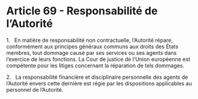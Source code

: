 # Article 69 - Responsabilité de l’Autorité


1.   En matière de responsabilité non contractuelle, l’Autorité répare, conformément aux principes généraux communs aux droits des États membres, tout dommage causé par ses services ou ses agents dans l’exercice de leurs fonctions. La Cour de justice de l’Union européenne est compétente pour les litiges concernant la réparation de tels dommages.

2.   La responsabilité financière et disciplinaire personnelle des agents de l’Autorité envers cette dernière est régie par les dispositions applicables au personnel de l’Autorité.
